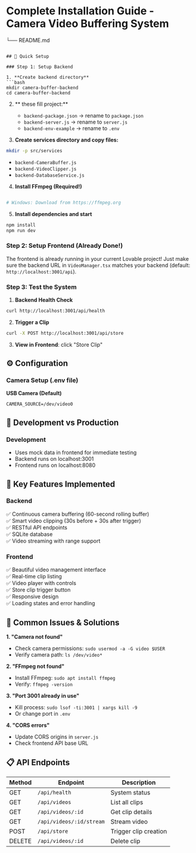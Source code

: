 # Complete Installation Guide - Camera Video Buffering System


└── README.md
```

## 🚀 Quick Setup

### Step 1: Setup Backend

1. **Create backend directory**
```bash
mkdir camera-buffer-backend
cd camera-buffer-backend
```

2. ** these fill project:**
   - `backend-package.json` → rename to `package.json`
   - `backend-server.js` → rename to `server.js`
   - `backend-env-example` → rename to `.env`

3. **Create services directory and copy files:**
```bash
mkdir -p src/services
```
   -  `backend-CameraBuffer.js` 
   -  `backend-VideoClipper.js` 
   -  `backend-DatabaseService.js`

4. **Install FFmpeg (Required!)**
```bash

# Windows: Download from https://ffmpeg.org
```

5. **Install dependencies and start**
```bash
npm install
npm run dev
```

### Step 2: Setup Frontend (Already Done!)
The frontend is already running in your current Lovable project! Just make sure the backend URL in `VideoManager.tsx` matches your backend (default: `http://localhost:3001/api`).

### Step 3: Test the System

1. **Backend Health Check**
```bash
curl http://localhost:3001/api/health
```

2. **Trigger a Clip**
```bash
curl -X POST http://localhost:3001/api/store
```

3. **View in Frontend**: click "Store Clip"

## ⚙️ Configuration

### Camera Setup (.env file)

**USB Camera (Default)**
```env
CAMERA_SOURCE=/dev/video0
```
## 🔧 Development vs Production

### Development
- Uses mock data in frontend for immediate testing
- Backend runs on localhost:3001
- Frontend runs on localhost:8080

## 📝 Key Features Implemented

### Backend
✅ Continuous camera buffering (60-second rolling buffer)  
✅ Smart video clipping (30s before + 30s after trigger)  
✅ RESTful API endpoints  
✅ SQLite database   
✅ Video streaming with range support  
 

### Frontend
✅ Beautiful video management interface  
✅ Real-time clip listing  
✅ Video player with controls  
✅ Store clip trigger button  
✅ Responsive design  
✅ Loading states and error handling  

## 🚨 Common Issues & Solutions

**1. "Camera not found"**
- Check camera permissions: `sudo usermod -a -G video $USER`
- Verify camera path: `ls /dev/video*`

**2. "FFmpeg not found"**
- Install FFmpeg: `sudo apt install ffmpeg`
- Verify: `ffmpeg -version`

**3. "Port 3001 already in use"**
- Kill process: `sudo lsof -ti:3001 | xargs kill -9`
- Or change port in `.env`

**4. "CORS errors"**
- Update CORS origins in `server.js`
- Check frontend API base URL

## 📋 API Endpoints

| Method | Endpoint | Description |
|--------|----------|-------------|
| GET | `/api/health` | System status |
| GET | `/api/videos` | List all clips |
| GET | `/api/videos/:id` | Get clip details |
| GET | `/api/videos/:id/stream` | Stream video |
| POST | `/api/store` | Trigger clip creation |
| DELETE | `/api/videos/:id` | Delete clip |

